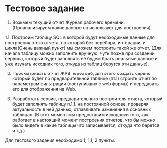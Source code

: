 # Тестовое задание #

1. Возьмем текущий отчет Журнал рабочего времени. (Проанализируем какие данные он использует для построения).

1.1. Построим таблицу SQL в которой будут необходимые данные для построения этого отчета, по которой без перебора, интерации, и цикла(Очень важный пункт) мы сможем построить такой же отчет. (Для начала таблицу можно заполнить вручную, чуть позже при создании сервиса, который будет заполнять её будем брать реальные данные и уже изучать исходник того, откуда из таблиц берутся эти данные).

2. Просматривать отчет ЖРВ через веб, для этого создать сервис который будет по предварительной таблице (п1.1) строить отчет по параметрам фильтрации (поступивших с web формы) и передавать его для отображения на Web.

3. Разработать сервис, предварительного построителя отчета, который будет заполнять таблицу п.1.1. на постоянной основе, проверяя актуальность в ней данных, отлавливать изменения в основных таблицах. (В этот момент мы предоставим исходники того, как работает в настоящий момент построения отчетов, что бы можно было видеть в какие таблицы что записывается, откуда что берется и т.д.)

Для тестового задания необходимо 1, 1.1, 2 пункты.